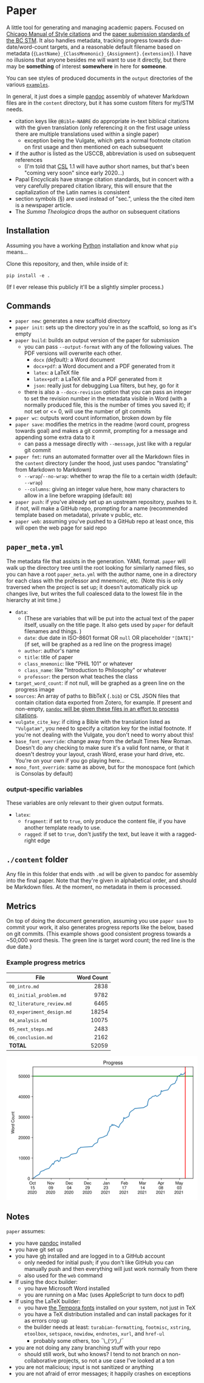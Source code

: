# Paper

A little tool for generating and managing academic papers. Focused on [Chicago Manual of Style citations](https://www.chicagomanualofstyle.org/tools_citationguide.html) and the [paper submission standards of the BC STM](https://libguides.bc.edu/academicpapers_stm/formatting_papers). It also handles metadata, tracking progress towards due-date/word-count targets, and a reasonable default filename based on metadata (`{LastName}_{ClassMnemonic}_{Assignment}.{extension}`).  I have no illusions that anyone besides me will want to use it directly, but there may be **something** of interest **somewhere** in here for **someone**. 

You can see styles of produced documents in the `output` directories of the various [`examples`](./examples/).

In general, it just does a simple [pandoc](https://pandoc.org/) assembly of whatever Markdown files are in the `content` directory, but it has some custom filters for my/STM needs.
* citation keys like `@Bible-NABRE` do appropriate in-text biblical citations with the given translation (only referencing it on the first usage unless there are multiple translations used within a single paper)
    * exception being the Vulgate, which gets a normal footnote citation on first usage and then mentioned on each subsequent
* if the author is listed as the USCCB, abbreviation is used on subsequent references
    * (I'm told that [CSL](https://citationstyles.org/) 1.1 will have author short names, but that's been "coming very soon" since early 2020...)
* Papal Encyclicals have strange citation standards, but in concert with a very carefully prepared citation library, this will ensure that the capitalization of the Latin names is consistent
* section symbols (§) are used instead of "sec.", unless the the cited item is a newspaper article.
* The _Summa Theologica_ drops the author on subsequent citations

## Installation
Assuming you have a working [Python](https://www.python.org) installation and know what `pip` means...

Clone this repository, and then, while inside of it: 

```shell
pip install -e .
```

(If I ever release this publicly it'll be a slightly simpler process.)

## Commands
* `paper new`: generates a new scaffold directory
* `paper init`: sets up the directory you're in as the scaffold, so long as it's empty
* `paper build`: builds an output version of the paper for submission
    - you can pass `--output-format` with any of the following values. The PDF versions will overwrite each other.
        - `docx` _(default)_: a Word document
        - `docx+pdf`: a Word document and a PDF generated from it
        - `latex`: a LaTeX file
        - `latex+pdf`: a LaTeX file and a PDF generated from it
        - `json`: really just for debugging Lua filters, but hey, go for it
    - there is also a `--docx-revision` option that you can pass an integer to set the revision number in the metadata visible in Word (with a normally produced file, this is the number of times you saved it); if not set or <= 0, will use the number of git commits
* `paper wc`: outputs word count information, broken down by file
* `paper save`: modifies the metrics in the readme (word count, progress towards goal) and makes a git commit, prompting for a message and appending some extra data to it
    - can pass a message directly with `--message`, just like with a regular git commit
* `paper fmt`: runs an automated formatter over all the Markdown files in the `content` directory (under the hood, just uses pandoc "translating" from Markdown to Markdown)
    - `--wrap`/`--no-wrap`: whether to wrap the file to a certain width (default: `--wrap`)
    - `--columns`: giving an integer value here, how many characters to allow in a line before wrapping (default: `80`)
* `paper push`: if you've already set up an upstream repository, pushes to it. if not, will make a GitHub repo, prompting for a name (recommended template based on metadata), private v public, etc. 
* `paper web`: assuming you've pushed to a GitHub repo at least once, this will open the web page for said repo

## `paper_meta.yml`
The metadata file that assists in the generation. YAML format. `paper` will walk up the directory tree until the root looking for similarly named files, so you can have a root `paper_meta.yml` with the author name, one in a directory for each class with the professor and mnemonic, etc. (Note this is only traversed when the project is set up; it doesn't automatically pick up changes live, but writes the full coalesced data to the lowest file in the hierarchy at init time.)

* `data`: 
    * (These are variables that will be put into the actual text of the paper itself, usually on the title page. It also gets used by `paper` for default filenames and things. )
    * `date`: due date in ISO-8601 format OR `null` OR placeholder `"[DATE]"` (if set, will be graphed as a red line on the progress image)
    * `author`: author's name
    * `title`: title of paper
    * `class_mnemonic`: like "PHIL 101" or whatever
    * `class_name`: like "Introduction to Philosophy" or whatever
    * `professor`: the person what teaches the class
* `target_word_count`: if not null, will be graphed as a green line on the progress image
* `sources`: An array of paths to BibTeX (`.bib`) or CSL JSON files that contain citation data exported from Zotero, for example. If present and non-empty, [`pandoc` will be given these files in an effort to process citations](https://pandoc.org/MANUAL.html#citations).
* `vulgate_cite_key`: if citing a Bible with the translation listed as `"Vulgatam"`, you need to specify a citation key for the initial footnote. If you're not dealing with the Vulgate, you don't need to worry about this! 
* `base_font_override`: change away from the default Times New Roman. Doesn't do any checking to make sure it's a valid font name, or that it doesn't destroy your layout, crash Word, erase your hard drive, etc. You're on your own if you go playing here...
* `mono_font_override`: same as above, but for the monospace font (which is Consolas by default)

### output-specific variables
These variables are only relevant to their given output formats. 
* `latex`:
    * `fragment`: if set to `true`, only produce the content file, if you have another template ready to use. 
    * `ragged`: if set to `true`, don't justify the text, but leave it with a ragged-right edge

## `./content` folder
Any file in this folder that ends with `.md` will be given to pandoc for assembly into the final paper. Note that they're given in alphabetical order, and should be Markdown files. At the moment, no metadata in them is processed. 

## Metrics
On top of doing the document generation, assuming you use `paper save` to commit your work, it also generates progress reports like the below, based on git commits. (This example shows good consistent progress towards a ~50,000 word thesis. The green line is target word count; the red line is the due date.)

<!-- begin paper metadata -->
### Example progress metrics
| File                      | Word Count |
| ------------------------- | ----------:|
| `00_intro.md`             |       2838 |
| `01_initial_problem.md`   |       9782 |
| `02_literature_review.md` |       6465 |
| `03_experiment_design.md` |      18254 |
| `04_analysis.md`          |      10075 |
| `05_next_steps.md`        |       2483 |
| `06_conclusion.md`        |       2162 |
| **TOTAL**                 |      52059 |

![WordCountProgress](./docs/fake_progress.svg)
<!-- end paper metadata -->

## Notes
`paper` assumes: 
* you have [pandoc](https://pandoc.org/) installed
* you have git set up
* you have [gh](https://cli.github.com/) installed and are logged in to a GitHub account
    - only needed for initial push; if you don't like GitHub you can manually push and then everything will just work normally from there
    - also used for the `web` command
* If using the docx builder:
    * you have Microsoft Word installed
    * you are running on a Mac (uses AppleScript to turn docx to pdf)
* If using the LaTeX builder:
    * you have [the Tempora fonts](https://www.ctan.org/pkg/tempora) installed on your system, not just in TeX 
    * you have a TeX distribution installed and can install packages for it as errors crop up
    * the builder needs at least: `turabian-formatting`, `footmisc`, `xstring`, `etoolbox`, `setspace`, `nowidow`, `endnotes`, `xurl`, and `href-ul`
        - probably some others, too ¯\\\_(ツ)\_/¯	
* you are not doing any zany branching stuff with your repo
    - should still work, but who knows? I tend to not branch on non-collaborative projects, so not a use case I've looked at a ton
* you are not malicious; input is not sanitized or anything
* you are not afraid of error messages; it happily crashes on exceptions

